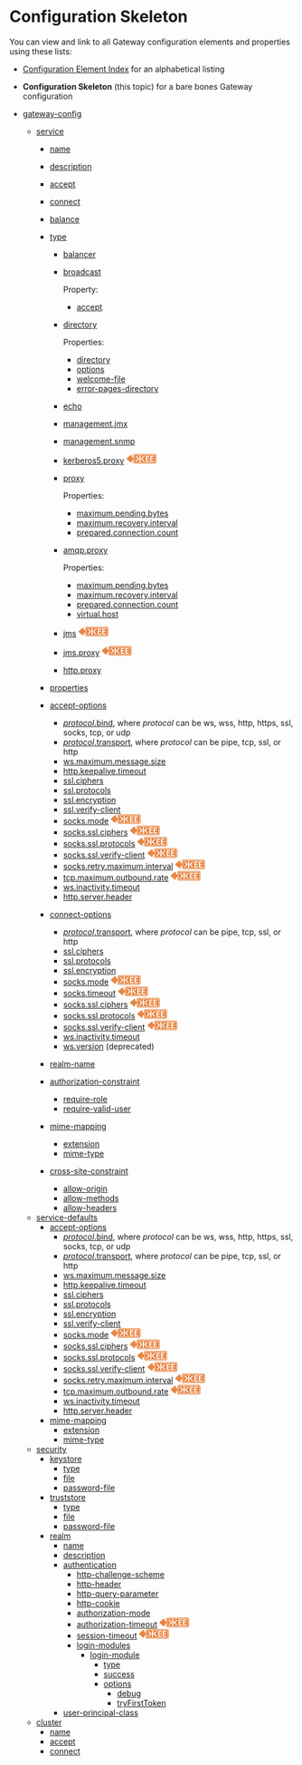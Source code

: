 Configuration Skeleton
============================================

You can view and link to all Gateway configuration elements and properties using these lists:

-   [Configuration Element Index](r_configure_gateway_element_index.md) for an alphabetical listing
-   **Configuration Skeleton** (this topic) for a bare bones Gateway configuration

-   [gateway-config](r_configure_gateway_gwconfig.md)
    -   [service](r_configure_gateway_service.md)
        -   [name](r_configure_gateway_service.md#service)
        -   [description](r_configure_gateway_service.md#service)
        -   [accept](r_configure_gateway_service.md#accept)
        -   [connect](r_configure_gateway_service.md#connect)
        -   [balance](r_configure_gateway_service.md#balance)
        -   [type](r_configure_gateway_service.md#type)
            -   [balancer](r_configure_gateway_service.md#balancer)
            -   [broadcast](r_configure_gateway_service.md#broadcast)

                Property:

                -   [accept](r_configure_gateway_service.md#broadcast)
            -   [directory](r_configure_gateway_service.md#directory)

                Properties:

                -   [directory](r_configure_gateway_service.md#directory)
                -   [options](r_configure_gateway_service.md#directory)
                -   [welcome-file](r_configure_gateway_service.md#directory)
                -   [error-pages-directory](r_configure_gateway_service.md#directory)
            -   [echo](r_configure_gateway_service.md#echo)
            -   [management.jmx](r_configure_gateway_service.md#managementjmx)
            -   [management.snmp](r_configure_gateway_service.md#managementsnmp)
            -   [kerberos5.proxy](r_configure_gateway_service.md#kerberos5proxy) ![This feature is available in KAAZING Gateway - Enterprise Edition](../images/enterprise-feature.png)
            -   [proxy](r_configure_gateway_service.md#proxy-amqpproxy-and-jmsproxy)

                Properties:

                -   [maximum.pending.bytes](r_configure_gateway_service.md#maximumpendingbytes)
                -   [maximum.recovery.interval](r_configure_gateway_service.md#maximumrecoveryinterval)
                -   [prepared.connection.count](r_configure_gateway_service.md#preparedconnectioncount)
            -   [amqp.proxy](r_configure_gateway_service.md#proxy-amqpproxy-and-jmsproxy)

                Properties:

                -   [maximum.pending.bytes](r_configure_gateway_service.md#maximumpendingbytes)
                -   [maximum.recovery.interval](r_configure_gateway_service.md#maximumrecoveryinterval)
                -   [prepared.connection.count](r_configure_gateway_service.md#preparedconnectioncount)
                -   [virtual.host](r_configure_gateway_service.md#virtualhost)

            -   [jms](r_conf_jms.md#jms) ![This feature is available in KAAZING Gateway - Enterprise Edition](../images/enterprise-feature.png) 
            -   [jms.proxy](r_conf_jms.md#jmsproxy)  ![This feature is available in KAAZING Gateway - Enterprise Edition](../images/enterprise-feature.png)
			-   [http.proxy](r_configure_gateway_service.md#httpproxy)

        -   [properties](r_configure_gateway_service.md#properties)
        -   [accept-options](r_configure_gateway_service.md#accept-options-and-connect-options)
            -   [*protocol*.bind](r_configure_gateway_service.md#protocolbind), where *protocol* can be ws, wss, http, https, ssl, socks, tcp, or udp
            -   [*protocol*.transport](r_configure_gateway_service.md#protocoltransport), where *protocol* can be pipe, tcp, ssl, or http
            -   [ws.maximum.message.size](r_configure_gateway_service.md#wsmaximummessagesize)
            -   [http.keepalive.timeout](r_configure_gateway_service.md#httpkeepalivetimeout)
            -   [ssl.ciphers](r_configure_gateway_service.md#sslciphers)
            -   [ssl.protocols](r_configure_gateway_service.md#sslprotocols-and-sockssslprotocols)
            -   [ssl.encryption](r_configure_gateway_service.md#sslencryption)
            -   [ssl.verify-client](r_configure_gateway_service.md#sslverify-client)
            -   [socks.mode](r_configure_gateway_service.md#socksmode) ![This feature is available in KAAZING Gateway - Enterprise Edition](../images/enterprise-feature.png)
            -   [socks.ssl.ciphers](r_configure_gateway_service.md#sockssslciphers) ![This feature is available in KAAZING Gateway - Enterprise Edition](../images/enterprise-feature.png)
            -   [socks.ssl.protocols](r_configure_gateway_service.md#sslprotocols-and-sockssslprotocols) ![This feature is available in KAAZING Gateway - Enterprise Edition](../images/enterprise-feature.png)
            -   [socks.ssl.verify-client](r_configure_gateway_service.md#sslverify-client) ![This feature is available in KAAZING Gateway - Enterprise Edition](../images/enterprise-feature.png)
            -   [socks.retry.maximum.interval](r_configure_gateway_service.md#socksretrymaximuminterval) ![This feature is available in KAAZING Gateway - Enterprise Edition](../images/enterprise-feature.png)
            -   [tcp.maximum.outbound.rate](r_configure_gateway_service.md#tcpmaximumoutboundrate) ![This feature is available in KAAZING Gateway - Enterprise Edition](../images/enterprise-feature.png)
            -   [ws.inactivity.timeout](r_configure_gateway_service.md#wsinactivitytimeout)
            -   [http.server.header](r_configure_gateway_service.md#httpserverheader)
        -   [connect-options](r_configure_gateway_service.md#accept-options-and-connect-options)
            -   [*protocol*.transport](r_configure_gateway_service.md#protocoltransport), where *protocol* can be pipe, tcp, ssl, or http
            -   [ssl.ciphers](r_configure_gateway_service.md#sslciphers)
            -   [ssl.protocols](r_configure_gateway_service.md#sslprotocols-and-sockssslprotocols)
            -   [ssl.encryption](r_configure_gateway_service.md#sslencryption)
            -   [socks.mode](r_configure_gateway_service.md#socksmode) ![This feature is available in KAAZING Gateway - Enterprise Edition](../images/enterprise-feature.png)
            -   [socks.timeout](r_configure_gateway_service.md#conn_sockstimeout) ![This feature is available in KAAZING Gateway - Enterprise Edition](../images/enterprise-feature.png)
            -   [socks.ssl.ciphers](r_configure_gateway_service.md#sockssslciphers) ![This feature is available in KAAZING Gateway - Enterprise Edition](../images/enterprise-feature.png)
            -   [socks.ssl.protocols](r_configure_gateway_service.md#sslprotocols-and-sockssslprotocols) ![This feature is available in KAAZING Gateway - Enterprise Edition](../images/enterprise-feature.png)
            -   [socks.ssl.verify-client](r_configure_gateway_service.md#sockssslverify-client) ![This feature is available in KAAZING Gateway - Enterprise Edition](../images/enterprise-feature.png)
            -   [ws.inactivity.timeout](r_configure_gateway_service.md#wsinactivitytimeout)
            -   [ws.version](r_configure_gateway_service.md#wsversion-deprecated) (deprecated)
        -   [realm-name](r_configure_gateway_service.md#realm-name)
        -   [authorization-constraint](r_configure_gateway_service.md#authorization-constraint)
            -   [require-role](r_configure_gateway_service.md#authorization-constraint)
            -   [require-valid-user](r_configure_gateway_service.md#authorization-constraint)
        -   [mime-mapping](r_configure_gateway_service.md#mime-mapping)
            -   [extension](r_configure_gateway_service_defaults.md#mime-mapping)
            -   [mime-type](r_configure_gateway_service_defaults.md#mime-mapping)
        -   [cross-site-constraint](r_configure_gateway_service.md#cross-site-constraint)
            -   [allow-origin](r_configure_gateway_service.md#cross-site-constraint)
            -   [allow-methods](r_configure_gateway_service.md#cross-site-constraint)
            -   [allow-headers](r_configure_gateway_service.md#cross-site-constraint)
    -   [service-defaults](r_configure_gateway_service_defaults.md)
        -   [accept-options](r_configure_gateway_service_defaults.md#accept-options-service-defaults)
            -   [*protocol*.bind](r_configure_gateway_service.md#protocolbind), where *protocol* can be ws, wss, http, https, ssl, socks, tcp, or udp
            -   [*protocol*.transport](r_configure_gateway_service.md#protocoltransport), where *protocol* can be pipe, tcp, ssl, or http
            -   [ws.maximum.message.size](r_configure_gateway_service.md#wsmaximummessagesize)
            -   [http.keepalive.timeout](r_configure_gateway_service.md#httpkeepalivetimeout)
            -   [ssl.ciphers](r_configure_gateway_service.md#sslciphers)
            -   [ssl.protocols](r_configure_gateway_service.md#sslprotocols-and-sockssslprotocols)
            -   [ssl.encryption](r_configure_gateway_service.md#sslencryption)
            -   [ssl.verify-client](r_configure_gateway_service.md#sslverify-client)
            -   [socks.mode](r_configure_gateway_service.md#socksmode) ![This feature is available in KAAZING Gateway - Enterprise Edition](../images/enterprise-feature.png)
            -   [socks.ssl.ciphers](r_configure_gateway_service.md#sockssslciphers) ![This feature is available in KAAZING Gateway - Enterprise Edition](../images/enterprise-feature.png)
            -   [socks.ssl.protocols](r_configure_gateway_service.md#sslprotocols-and-sockssslprotocols) ![This feature is available in KAAZING Gateway - Enterprise Edition](../images/enterprise-feature.png)
            -   [socks.ssl.verify-client](r_configure_gateway_service.md#sockssslverify-client) ![This feature is available in KAAZING Gateway - Enterprise Edition](../images/enterprise-feature.png)
            -   [socks.retry.maximum.interval](r_configure_gateway_service.md#socksretrymaximuminterval) ![This feature is available in KAAZING Gateway - Enterprise Edition](../images/enterprise-feature.png)
            -   [tcp.maximum.outbound.rate](r_configure_gateway_service.md#tcpmaximumoutboundrate) ![This feature is available in KAAZING Gateway - Enterprise Edition](../images/enterprise-feature.png)
            -   [ws.inactivity.timeout](r_configure_gateway_service.md#wsinactivitytimeout)
            -   [http.server.header](r_configure_gateway_service.md#httpserverheader)
        -   [mime-mapping](r_configure_gateway_service_defaults.md#mime-mapping)
            -   [extension](r_configure_gateway_service_defaults.md#mime-mapping)
            -   [mime-type](r_configure_gateway_service_defaults.md#mime-mapping)
    -   [security](r_configure_gateway_security.md)
        -   [keystore](r_configure_gateway_security.md#keystore)
            -   [type](r_configure_gateway_security.md#keystore)
            -   [file](r_configure_gateway_security.md#keystore)
            -   [password-file](r_configure_gateway_security.md#keystore)
        -   [truststore](r_configure_gateway_security.md#truststore)
            -   [type](r_configure_gateway_security.md#truststore)
            -   [file](r_configure_gateway_security.md#truststore)
            -   [password-file](r_configure_gateway_security.md#truststore)
        -   [realm](r_configure_gateway_security.md#realm)
            -   [name](r_configure_gateway_security.md#realm)
            -   [description](r_configure_gateway_security.md#realm)
            -   [authentication](r_configure_gateway_security.md#authentication)
                -   [http-challenge-scheme](r_configure_gateway_security.md#authentication)
                -   [http-header](r_configure_gateway_security.md#authentication)
                -   [http-query-parameter](r_configure_gateway_security.md#authentication)
                -   [http-cookie](r_configure_gateway_security.md#authentication)
                -   [authorization-mode](r_configure_gateway_security.md#authentication)
                -   [authorization-timeout](r_configure_gateway_security.md#authentication) ![This feature is available in KAAZING Gateway - Enterprise Edition](../images/enterprise-feature.png)
                -   [session-timeout](r_configure_gateway_security.md#authentication) ![This feature is available in KAAZING Gateway - Enterprise Edition](../images/enterprise-feature.png)
                -   [login-modules](r_configure_gateway_security.md#authentication)
                    -   [login-module](r_configure_gateway_security.md#login-module)
                        -   [type](r_configure_gateway_security.md#login-module)
                        -   [success](r_configure_gateway_security.md#login-module)
                        -   [options](r_configure_gateway_security.md#options-login-module)
                            -   [debug](r_configure_gateway_security.md#options-login-module)
                            -   [tryFirstToken](r_configure_gateway_security.md#options-login-module)
            -   [user-principal-class](r_configure_gateway_security.md#realm)
    -   [cluster](r_configure_gateway_cluster.md)
        -   [name](r_configure_gateway_cluster.md#cluster)
        -   [accept](r_configure_gateway_cluster.md#cluster)
        -   [connect](r_configure_gateway_cluster.md#cluster)
